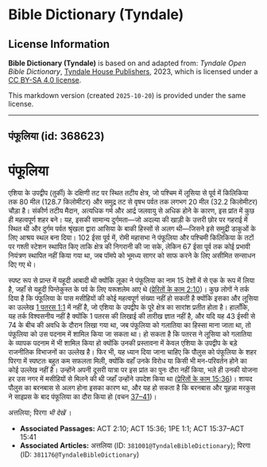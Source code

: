 # Bible Dictionary (Tyndale)

## License Information

**Bible Dictionary (Tyndale)** is based on and adapted from: _Tyndale Open Bible Dictionary_, [Tyndale House Publishers](https://tyndaleopenresources.com/), 2023, which is licensed under a [CC BY-SA 4.0 license](https://creativecommons.org/licenses/by-sa/4.0/legalcode.en).

This markdown version (created `2025-10-20`) is provided under the same license.



--------------------------------

## पंफूलिया (id: 368623)

पंफूलिया
========

एशिया के उपद्वीप (तुर्की) के दक्षिणी तट पर स्थित तटीय क्षेत्र, जो पश्चिम में लूसिया से पूर्व में किलिकिया तक 80 मील (128\.7 किलोमीटर) और समुद्र तट से वृषभ पर्वत तक लगभग 20 मील (32\.2 किलोमीटर) चौड़ा है। संकीर्ण तटीय मैदान, अत्यधिक गर्म और आर्द्र जलवायु से अधिक होने के कारण, इस प्रांत में कुछ ही महत्वपूर्ण शहर बने। यह, इसकी सामान्य दुर्गमता—जो अदल्या की खाड़ी के उत्तरी छोर पर गहराई में स्थित थी और दुर्गम पर्वत श्रृंखला द्वारा आसिया के बाकी हिस्सों से अलग थी—जिसने इसे समुद्री डाकुओं के लिए आश्रय स्थल बना दिया। 102 ईसा पूर्व में, रोमी महासभा ने पंफूलिया और पश्चिमी किलिकिया के तटों पर गश्ती स्टेशन स्थापित किए ताकि क्षेत्र की निगरानी की जा सके, लेकिन 67 ईसा पूर्व तक कोई प्रभावी नियंत्रण स्थापित नहीं किया गया था, जब पॉमपे को भूमध्य सागर को साफ करने के लिए असीमित सन्साधन दिए गए थे।

स्पष्ट रूप से प्रान्त में यहूदी आबादी थी क्योंकि लूका ने पंफूलिया का नाम 15 देशों में से एक के रूप में लिया है, जहाँ से यहूदी पिन्तेकुस्त के पर्व के लिए यरूशलेम आए थे ([प्रेरितों के काम 2:10](https://ref.ly/Acts2:10))। कुछ लोगों ने तर्क दिया है कि पंफूलिया के पास मसीहियों की कोई महत्वपूर्ण संख्या नहीं हो सकती है क्योंकि इसका और लूसिया का उल्लेख [1 पतरस 1:1](https://ref.ly/1Pet1:1) में नहीं है, जो एशिया के उपद्वीप के पूरे क्षेत्र का सारांश प्रतीत होता है। हालाँकि, यह तर्क विश्वसनीय नहीं है क्योंकि 1 पतरस की लिखाई की तारीख ज्ञात नहीं है, और यदि यह 43 ईस्वी से 74 के बीच की अवधि के दौरान लिखा गया था, जब पंफूलिया को गलातिया का हिस्सा माना जाता था, तो पंफूलिया को उस पदनाम में शामिल किया जा सकता था। हो सकता है कि पतरस ने लूसिया को गलातिया के व्यापक पदनाम में भी शामिल किया हो क्योंकि उनकी प्रस्तावना में केवल एशिया के उपद्वीप के बड़े राजनीतिक विभाजनों का उल्लेख है। फिर भी, यह ध्यान दिया जाना चाहिए कि पौलुस को पंफूलिया के शहर पिरगा में स्पष्टतः बहुत कम सफलता मिली, क्योंकि वहाँ उनके विरोध या किसी भी मन\-परिवर्तन होने का कोई उल्लेख नहीं है। उन्होंने अपनी दूसरी यात्रा पर इस प्रांत का पुनः दौरा नहीं किया, भले ही उनकी योजना हर उस नगर में मसीहियों से मिलने की थी जहाँ उन्होंने उपदेश किया था ([प्रेरितों के काम 15:36](https://ref.ly/Acts15:36))। शायद पौलुस का बरनबास से अलग होना इसका कारण था, और यह हो सकता है कि बरनबास और यूहन्ना मरकुस ने साइप्रस के बाद पंफूलिया का दौरा किया हो (वचन [37–41](https://ref.ly/Acts15:37-Acts15:41))।

अत्तलिया; पिरगा *भी देखें* ।

* **Associated Passages:** ACT 2:10; ACT 15:36; 1PE 1:1; ACT 15:37–ACT 15:41
* **Associated Articles:** अत्तलिया (ID: `381001@TyndaleBibleDictionary`); पिरगा (ID: `381176@TyndaleBibleDictionary`)

